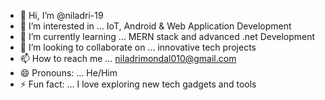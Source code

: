 - 👋 Hi, I’m @niladri-19
- 👀 I’m interested in ... IoT, Android & Web Application Development
- 🌱 I’m currently learning ... MERN stack and advanced .net Development
- 💞️ I’m looking to collaborate on ... innovative tech projects
- 📫 How to reach me ... niladrimondal010@gmail.com
- 😄 Pronouns: ... He/Him
- ⚡ Fun fact: ... I love exploring new tech gadgets and tools

<!---
niladri-19/niladri-19 is a ✨ special ✨ repository because its `README.md` (this file) appears on your GitHub profile.
You can click the Preview link to take a look at your changes.
--->
